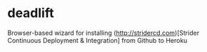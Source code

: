deadlift
========

Browser-based wizard for installing (http://stridercd.com)[Strider Continuous Deployment & Integration] from Github to Heroku
